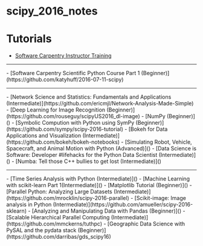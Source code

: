 # scipy_2016_notes

# Tutorials

- [Software Carpentry Instructor Training](https://swcarpentry.github.io/instructor-training/)
<hr>
- [Software Carpentry Scientific Python Course Part 1 (Beginner)](https://github.com/katyhuff/2016-07-11-scipy)
<hr>
- [Network Science and Statistics: Fundamentals and Applications (Intermediate)](https://github.com/ericmjl/Network-Analysis-Made-Simple)
- [Deep Learning for Image Recognition (Beginner)](https://github.com/rouseguy/scipyUS2016_dl-image)
- [NumPy (Beginner)]()
- [Symbolic Compution with Python using SymPy (Beginner)](https://github.com/sympy/scipy-2016-tutorial)
- [Bokeh for Data Applications and Visualization (Intermediate)](https://github.com/bokeh/bokeh-notebooks)
- [Simulating Robot, Vehicle, Spacecraft, and Animal Motion with Python (Advanced)]()
- [Data Science is Software: Developer #lifehacks for the Python Data Scientist (Intermediate)]()
- [Numba: Tell those C++ bullies to get lost (Intermediate)]()
<hr>
- [Time Series Analysis with Python (Intermediate)]()
- [Machine Learning with scikit-learn Part 1(Intermediate)]()
- [Matplotlib Tutorial (Beginner)]()
- [Parallel Python: Analyzing Large Datasets (Intermediate)](https://github.com/mrocklin/scipy-2016-parallel)
- [Scikit-image: Image analysis in Python (Intermediate)](https://github.com/amueller/scipy-2016-sklearn)
- [Analyzing and Manipulating Data with Pandas (Beginner)]()
- [Scalable Hierarchical Parallel Computing (Intermediate)](https://github.com/mmckerns/tuthpc)
- [Geographic Data Science with PySAL and the pydata stack (Beginner)](https://github.com/darribas/gds_scipy16)
